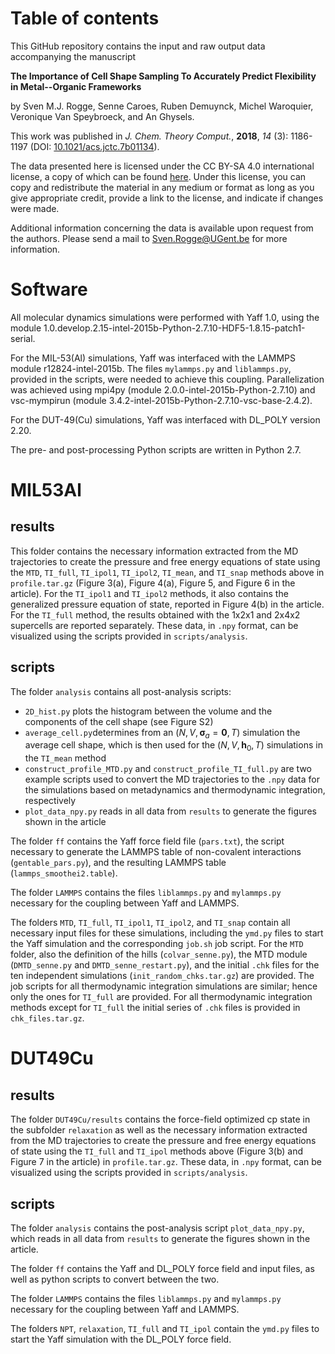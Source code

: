 # Table of contents

This GitHub repository contains the input and raw output data accompanying the manuscript

**The Importance of Cell Shape Sampling To Accurately Predict Flexibility in Metal--Organic Frameworks**

by Sven M.J. Rogge, Senne Caroes, Ruben Demuynck, Michel Waroquier, Veronique Van Speybroeck, and An Ghysels.

This work was published in *J. Chem. Theory Comput.*, **2018**, *14* (3): 1186-1197 (DOI: [10.1021/acs.jctc.7b01134](dx.doi.org/10.1021/acs.jctc.7b01134)).

The data presented here is licensed under the CC BY-SA 4.0 international license, a copy of which can be found [here](https://creativecommons.org/licenses/by-sa/4.0/). Under this license, you can copy and redistribute the material in any medium or format as long as you give appropriate credit, provide a link to the license, and indicate if changes were made.

Additional information concerning the data is available upon request from the authors. Please send a mail to Sven.Rogge@UGent.be for more information.


# Software
All molecular dynamics simulations were performed with Yaff 1.0, using the module 1.0.develop.2.15-intel-2015b-Python-2.7.10-HDF5-1.8.15-patch1-serial. 

For the MIL-53(Al) simulations, Yaff was interfaced with the LAMMPS module r12824-intel-2015b. The files `mylammps.py` and `liblammps.py`, provided in the scripts, were needed to achieve this coupling. Parallelization was achieved using mpi4py (module 2.0.0-intel-2015b-Python-2.7.10) and vsc-mympirun (module 3.4.2-intel-2015b-Python-2.7.10-vsc-base-2.4.2). 

For the DUT-49(Cu) simulations, Yaff was interfaced with DL_POLY version 2.20.

The pre- and post-processing Python scripts are written in Python 2.7. 


# MIL53Al

## results
This folder contains the necessary information extracted from the MD trajectories to create the pressure and free energy equations of state using the `MTD`, `TI_full`, `TI_ipol1`, `TI_ipol2`, `TI_mean`, and `TI_snap` methods above in `profile.tar.gz` (Figure 3(a), Figure 4(a), Figure 5, and Figure 6 in the article). For the `TI_ipol1` and `TI_ipol2` methods, it also contains the generalized pressure equation of state, reported in Figure 4(b) in the article. For the `TI_full` method, the results obtained with the 1x2x1 and 2x4x2 supercells are reported separately. These data, in `.npy` format, can be visualized using the scripts provided in `scripts/analysis`.

## scripts
The folder `analysis` contains all post-analysis scripts:

 - `2D_hist.py` plots the histogram between the volume and the components of the cell shape (see Figure S2)
 - `average_cell.py`determines from an $(N, V, \bm \sigma_a = \bm 0, T)$ simulation the average cell shape, which is then used for the $(N, V, \mathbf{h}_0, T)$ simulations in the `TI_mean` method
 - `construct_profile_MTD.py` and `construct_profile_TI_full.py` are two example scripts used to convert the MD trajectories to the `.npy` data for the simulations based on metadynamics and thermodynamic integration, respectively
 - `plot_data_npy.py` reads in all data from `results` to generate the figures shown in the article

The folder `ff` contains the Yaff force field file (`pars.txt`), the script necessary to generate the LAMMPS table of non-covalent interactions (`gentable_pars.py`), and the resulting LAMMPS table (`lammps_smoothei2.table`).

The folder `LAMMPS` contains the files `liblammps.py` and `mylammps.py` necessary for the coupling between Yaff and LAMMPS.

The folders `MTD`, `TI_full`, `TI_ipol1`, `TI_ipol2`, and `TI_snap` contain all necessary input files for these simulations, including the `ymd.py` files to start the Yaff simulation and the corresponding `job.sh` job script. For the `MTD` folder, also the definition of the hills (`colvar_senne.py`), the MTD module (`DMTD_senne.py` and `DMTD_senne_restart.py`), and the initial `.chk` files for the ten independent simulations (`init_random_chks.tar.gz`) are provided. The job scripts for all thermodynamic integration simulations are similar; hence only the ones for `TI_full` are provided. For all thermodynamic integration methods except for `TI_full` the initial series of `.chk` files is provided in `chk_files.tar.gz`.


# DUT49Cu

## results
The folder `DUT49Cu/results` contains the force-field optimized cp state in the subfolder `relaxation` as well as the necessary information extracted from the MD trajectories to create the pressure and free energy equations of state using the `TI_full` and `TI_ipol` methods above (Figure 3(b) and Figure 7 in the article) in `profile.tar.gz`.  These data, in `.npy` format, can be visualized using the scripts provided in `scripts/analysis`.

## scripts
The folder `analysis` contains the post-analysis script `plot_data_npy.py`, which reads in all data from `results` to generate the figures shown in the article.

The folder `ff` contains the Yaff and DL_POLY force field and input files, as well as python scripts to convert between the two.

The folder `LAMMPS` contains the files `liblammps.py` and `mylammps.py` necessary for the coupling between Yaff and LAMMPS.

The folders `NPT`, `relaxation`, `TI_full` and `TI_ipol` contain the `ymd.py` files to start the Yaff simulation with the DL_POLY force field.
